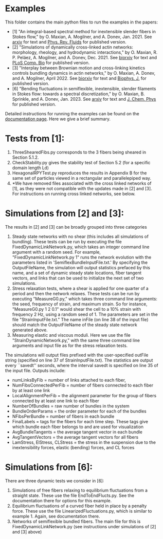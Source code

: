 # Examples 
This folder contains the main python files to run the examples
in the papers: 
* [1] "An integral-based spectral method for inextensible slender fibers in
Stokes flow," by O. Maxian, A. Mogilner, and A. Donev, Jan. 2021.
See [arxiv](https://arxiv.org/abs/2007.11728) for text and 
[Phys. Rev. Fluids](https://journals.aps.org/prfluids/abstract/10.1103/PhysRevFluids.6.014102) for published
version.
* [2] "Simulations of dynamically cross-linked actin networks: morphology, rheology, and hydrodynamic interactions," 
by O. Maxian, R. P. Peláez, A. Mogilner, and A. Donev, Dec. 2021. 
See [biorxiv](https://www.biorxiv.org/content/10.1101/2021.07.07.451453) for text and 
[PLoS Comp. Bio](https://journals.plos.org/ploscompbiol/article?id=10.1371/journal.pcbi.1009240)
for published version.
* [3] "Interplay between Brownian motion and cross-linking kinetics controls bundling dynamics in actin networks," 
by O. Maxian, A. Donev, and A. Mogilner, April 2022. 
See [biorxiv](https://www.biorxiv.org/content/10.1101/2021.09.17.460819) for text and [Biophys. J.](https://www.cell.com/biophysj/fulltext/S0006-3495(22)00154-0) for 
published version.
* [6] "Bending fluctuations in semiflexible, inextensible, slender filaments in Stokes flow: towards a spectral discretization," by O. Maxian, B. Sprinkle, and A. Donev, Jan. 2023. See [arxiv](https://arxiv.org/abs/2301.11123) for text and [J. Chem. Phys](https://pubs.aip.org/aip/jcp/article/158/15/154114/2884532/Bending-fluctuations-in-semiflexible-inextensible) for published version. 

Detailed instructions for running the examples can be found on the [documentation page](https://slenderbody.readthedocs.io/en/latest/Examples.html). Here we give a brief summary. 

# Tests from [1]:
1) ThreeShearedFibs.py corresponds to the 3 fibers being sheared in Section 5.1.2.
2) CheckStability.py gives the stability test of Section 5.2 (for a specific domain length Ld)
3) HexagonalRPYTest.py reproduces the results in Appendix B for the same set of particles viewed in
a rectangular and parallelepiped way. 
4) *We have removed files associated with the cross linked networks of [1], as they were not compatible with the updates made
in [2] and [3]. For instructions on running cross linked networks, see below.

# Simulations from [2] and [3]:
The results in [2] and [3] can be broadly grouped into three categories
1) Steady state networks with no shear (this includes all simulations of bundling). These tests can be run by executing the file FixedDynamicLinkNetwork.py, which takes an integer command line argument with a random seed. For example, "FixedDynamicLinkNetwork.py 1" runs the network evolution with the parameters listed in 'SemiflexBundleInputFile.txt.' By specifying the OutputFileName, the simulation will output statistics prefaced by this name, and a set of dynamic steady state locations, fiber tangent vectors, and links that can be used to initialize the next set of two simulations.
2) Stress relaxation tests, where a shear is applied for one quarter of a period and then the network relaxes. These tests can be run by executing  "MeasureG0.py," which takes three command line arguments: the seed, frequency of strain, and maximum strain. So for instance, "MeasureG0.py 1 2 0.1" would shear the cell to a 10\% strain with frequency 2 Hz, using a random seed of 1. The parameters are set in the file "StrainInputFile.txt." The name inFile (on line 38 of the input file) should match the OutputFileName of the steady state network generated above. 
3) Measuring elastic and viscous moduli. Here we use the file "StrainDynamicNetwork.py," with the same three command line arguments and input file as for the stress relaxation tests. 

The simulations will output files prefixed with the user-specified outFile string (specified on line 37 of StrainInputFile.txt). The statistics are output every ``savedt'' seconds, where the interval savedt is specified on line 35 of the input file. Outputs include: 
* numLinksByFib = number of links attached to each fiber, 
* NumFibsConnectedPerFib = number of fibers connected to each fiber by at least one link
* LocalAlignmentPerFib = the alignment parameter for the group of fibers connected by at least one link to each fiber
* NumberOfBundles = raw number of bundles in the system
* BundleOrderParams = the order parameter for each of the bundles
* NFibsPerBundle = number of fibers in each bundle
* FinalLabels = tags for the fibers for each time step. These tags give which bundle each fiber belongs to and are used for visualization
* AvgBundleTangents = the average tangent vector in each bundle 
* AvgTangentVectors = the average tangent vectors for all fibers
* LamStress, ElStress, CLStress = the stress in the suspension due to the inextensibility forces, elastic (bending) forces, and CL forces

# Simulations from [6]:
There are three dynamic tests we consider in [6]: 
1) Simulations of free fibers relaxing to equilibrium fluctuations from a straight state. These use the file EndToEndFlucts.py. See the documentation there for options for this example. 
2) Equilibrium fluctuations of a curved fiber held in place by a penalty force. These use the file LinearizedFluctuations.py, which is similar to example 1. Again, see documentation there. 
3) Networks of semiflexible bundled fibers. The main file for this is FixedDynamicLinkNetwork.py (see instructions under simulations of [2] and [3] above)
